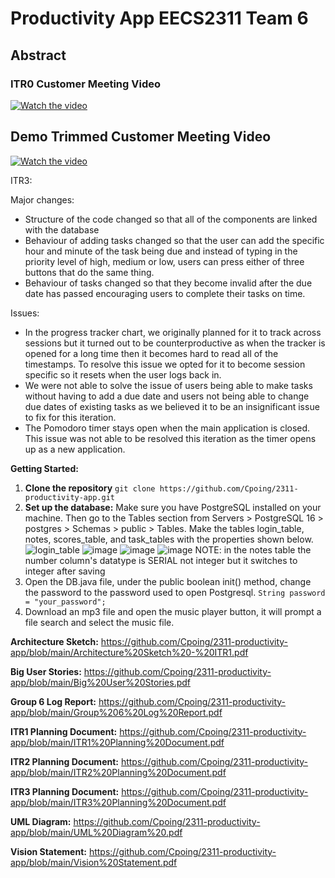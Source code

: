 # Productivity App EECS2311 Team 6
## Abstract

### ITR0 Customer Meeting Video
[![Watch the video](https://github.com/AntMa4002/2311-productivity-app/assets/114103022/4ee77143-eb48-44bf-898b-29a7f73fd19a
)](https://youtu.be/PCvcRVsgMSM)

## Demo Trimmed Customer Meeting Video
[![Watch the video](https://github.com/AntMa4002/2311-productivity-app/assets/114103022/4ee77143-eb48-44bf-898b-29a7f73fd19a
)](https://youtu.be/b8aDrwF0bdo)

ITR3:

Major changes:
- Structure of the code changed so that all of the components are linked with the database
- Behaviour of adding tasks changed so that the user can add the specific hour and minute of the task being due and instead of typing in the priority level of high, medium or low, users can press either of three buttons that do the same thing.
- Behaviour of tasks changed so that they become invalid after the due date has passed encouraging users to complete their tasks on time.

Issues:
- In the progress tracker chart, we originally planned for it to track across sessions but it turned out to be counterproductive as when the tracker is opened for a long time then it becomes hard to read all of the timestamps. To resolve this issue we opted for it to become session specific so it resets when the user logs back in.
- We were not able to solve the issue of users being able to make tasks without having to add a due date and users not being able to change due dates of existing tasks as we believed it to be an insignificant issue to fix for this iteration.
- The Pomodoro timer stays open when the main application is closed. This issue was not able to be resolved this iteration as the timer opens up as a new application. 

**Getting Started:**
1. **Clone the repository**
```git clone https://github.com/Cpoing/2311-productivity-app.git```
2. **Set up the database:**
   Make sure you have PostgreSQL installed on your machine. Then go to the Tables section from Servers > PostgreSQL 16 > postgres > Schemas > public > Tables.
   Make the tables login_table, notes, scores_table, and task_tables with the properties shown below.
![login_table](https://github.com/Cpoing/2311-productivity-app/assets/118622427/4ecfc53f-706b-4306-a894-75ccd0e5de33)
![image](https://github.com/Cpoing/2311-productivity-app/assets/118622427/c0def512-2639-424e-b521-9ccf4656ba55)
![image](https://github.com/Cpoing/2311-productivity-app/assets/118622427/c878c7ef-0f85-45d3-81fe-aa84442fe1c7)
![image](https://github.com/Cpoing/2311-productivity-app/assets/118622427/19850614-db46-46f3-8313-00b430a6a44d)
   NOTE: in the notes table the number column's datatype is SERIAL not integer but it switches to integer after saving
3. Open the DB.java file, under the public boolean init() method, change the password to the password used to open Postgresql.
   ```String password = "your_password";```
4. Download an mp3 file and open the music player button, it will prompt a file search and select the music file.

**Architecture Sketch:**
https://github.com/Cpoing/2311-productivity-app/blob/main/Architecture%20Sketch%20-%20ITR1.pdf

**Big User Stories:**
https://github.com/Cpoing/2311-productivity-app/blob/main/Big%20User%20Stories.pdf

**Group 6 Log Report:**
https://github.com/Cpoing/2311-productivity-app/blob/main/Group%206%20Log%20Report.pdf

**ITR1 Planning Document:**
https://github.com/Cpoing/2311-productivity-app/blob/main/ITR1%20Planning%20Document.pdf

**ITR2 Planning Document:**
https://github.com/Cpoing/2311-productivity-app/blob/main/ITR2%20Planning%20Document.pdf

**ITR3 Planning Document:**
https://github.com/Cpoing/2311-productivity-app/blob/main/ITR3%20Planning%20Document.pdf

**UML Diagram:**
https://github.com/Cpoing/2311-productivity-app/blob/main/UML%20Diagram%20.pdf

**Vision Statement:**
https://github.com/Cpoing/2311-productivity-app/blob/main/Vision%20Statement.pdf

